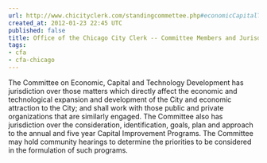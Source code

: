 ```yaml
---
url: http://www.chicityclerk.com/standingcommettee.php#economicCapitalTechDevelopment
created_at: 2012-01-23 22:45 UTC
published: false
title: Office of the Chicago City Clerk -- Committee Members and Jurisdictions
tags:
- cfa
- cfa-chicago
---
```


The Committee on Economic, Capital and Technology Development has jurisdiction over those matters which directly affect the economic and technological expansion and development of the City and economic attraction to the City; and shall work with those public and private organizations that are similarly engaged. The Committee also has jurisdiction over the consideration, identification, goals, plan and approach to the annual and five year Capital Improvement Programs. The Committee may hold community hearings to determine the priorities to be considered in the formulation of such programs.
